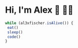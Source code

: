 # Hi, I'm Alex 👋 👨‍💻

```js
while (al3xfischer.isAlive()) {
 eat()
 sleep()
 code()
}
```

<!--
**al3xfischer/al3xfischer** is a ✨ _special_ ✨ repository because its `README.md` (this file) appears on your GitHub profile.

Here are some ideas to get you started:

- 🔭 I’m currently working on ...
- 🌱 I’m currently learning ...
- 👯 I’m looking to collaborate on ...
- 🤔 I’m looking for help with ...
- 💬 Ask me about ...
- 📫 How to reach me: ...
- 😄 Pronouns: ...
- ⚡ Fun fact: ...
-->
